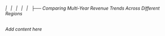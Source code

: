 ###### |   |   |   |   |   ├── Comparing Multi-Year Revenue Trends Across Different Regions

*Add content here*